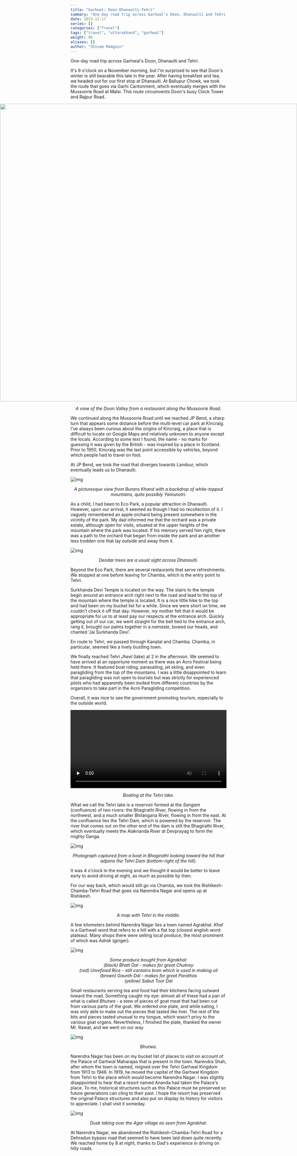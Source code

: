 ```yaml
---
title: "Garhwal: Doon-Dhanaulti-Tehri"
summary: "One-day road trip across Garhwal's Doon, Dhanaulti and Tehri."
date: 2023-12-17
series: []
categories: ["Travel"]
tags: ["travel", "uttarakhand", "garhwal"]
weight: 96
aliases: []
author: "Shivam Mamgain"
---
```


One-day road trip across Garhwal's Doon, Dhanaulti and Tehri.

It's 9 o'clock on a November morning, but I'm surprised to see that Doon's winter is still bearable this late in the year. After having breakfast and tea, we headed out for our first stop at Dhanaulti. At Ballupur Chowk, we took the route that goes via Garhi Cantonment, which eventually merges with the Mussoorie Road at Malsi. This route circumvents Doon's busy Clock Tower and Rajpur Road.

<img src="https://blogshivam.blob.core.windows.net/blog/static/garhwal-doon-dhanaulti-tehri/PANO_20231127_101614.jpg" style="	left: 50%; margin-left: -50vw; margin-right: -50vw; max-width: 100vw; position: relative; right: 50%; width: 100vw;" />

<div style="text-align: center;">
  <p><em>A view of the Doon Valley from a restaurant along the Mussoorie Road.</em></p>
</div>

We continued along the Mussoorie Road until we reached JP Bend, a sharp turn that appears some distance before the multi-level car park at Kincraig. I've always been curious about the origins of Kincraig, a place that is difficult to locate on Google Maps and relatively unknown to anyone except the locals. According to some text I found, the name - no marks for guessing it was given by the British - was inspired by a place in Scotland. Prior to 1950, Kincraig was the last point accessible by vehicles, beyond which people had to travel on foot.

At JP Bend, we took the road that diverges towards Landour, which eventually leads us to Dhanaulti.

![img](https://blogshivam.blob.core.windows.net/blog/static/garhwal-doon-dhanaulti-tehri/IMG_20231127_114812.jpg)

<div style="text-align: center;">
  <p><em>A picturesque view from Burans Khand with a backdrop of white-topped mountains, quite possibly Yamunotri.</em></p>
</div>

As a child, I had been to Eco Park, a popular attraction in Dhanaulti. However, upon our arrival, it seemed as though I had no recollection of it. I vaguely remembered an apple orchard being present somewhere in the vicinity of the park. My dad informed me that the orchard was a private estate, although open for visits, situated at the upper heights of the mountain where the park was located. If his memory served him right, there was a path to the orchard that began from inside the park and an another less trodden one that lay outside and away from it.

![img](https://blogshivam.blob.core.windows.net/blog/static/garhwal-doon-dhanaulti-tehri/IMG_20231127_121030.jpg)

<div style="text-align: center;">
  <p><em>Deodar trees are a usual sight across Dhanaulti.</em></p>
</div>

Beyond the Eco Park, there are several restaurants that serve refreshments. We stopped at one before leaving for Chamba, which is the entry point to Tehri.

Surkhanda Devi Temple is located on the way. The stairs to the temple begin around an entrance arch right next to the road and lead to the top of the mountain where the temple is located. It is a nice little hike to the top and had been on my bucket list for a while. Since we were short on time, we couldn't check it off that day. However, my mother felt that it would be appropriate for us to at least pay our respects at the entrance arch. Quickly getting out of our car, we went straight for the bell tied to the entrance arch, rang it, brought our palms together in a _namaste_, bowed our heads, and chanted 'Jai Surkhanda Devi'.

En route to Tehri, we passed through Kanatal and Chamba. Chamba, in particular, seemed like a lively bustling town.

We finally reached Tehri _Jheel_ (lake) at 2 in the afternoon. We seemed to have arrived at an opportune moment as there was an Acro Festival being held there. It featured boat riding, parasailing, jet skiing, and even paragliding from the top of the mountains. I was a little disappointed to learn that paragliding was not open to tourists but was strictly for experienced pilots who had apparently been invited from different countries by the organizers to take part in the Acro Paragliding competition.

Overall, it was nice to see the government promoting tourism, especially to the outside world.

<video width=100% controls preload="none">
  <source src="https://blogshivam.blob.core.windows.net/blog/static/garhwal-doon-dhanaulti-tehri/VID_20231127_151214.mp4" type="video/mp4" />
  Video
</video>

<div style="text-align: center;">
  <p><em>Boating at the Tehri lake.</em></p>
</div>

What we call the Tehri lake is a reservoir formed at the _Sangam_ (confluence) of two rivers: the Bhagirathi River, flowing in from the northwest, and a much smaller Bhilangana River, flowing in from the east. At the confluence lies the Tehri Dam, which is powered by the reservoir. The river that comes out on the other end of the dam is still the Bhagirathi River, which eventually meets the Alaknanda River at Devprayag to form the mighty Ganga.

![img](https://blogshivam.blob.core.windows.net/blog/static/garhwal-doon-dhanaulti-tehri/IMG_20231127_151726.jpg)

<div style="text-align: center;">
  <p><em>Photograph captured from a boat in Bhagirathi looking toward the hill that adjoins the Tehri Dam (bottom-right of the hill).</em></p>
</div>

It was 4 o'clock in the evening and we thought it would be better to leave early to avoid driving at night, as much as possible by then.

For our way back, which would still go via Chamba, we took the Rishikesh-Chamba-Tehri Road that goes via Narendra Nagar and opens up at Rishikesh.

![img](https://blogshivam.blob.core.windows.net/blog/static/garhwal-doon-dhanaulti-tehri/IMG_20231127_164315.jpg)

<div style="text-align: center;">
  <p><em>A map with Tehri in the middle.</em></p>
</div>

A few kilometers behind Narendra Nagar lies a town named Agrakhal. _Khal_ is a Garhwali word that refers to a hill with a flat top (closest english word: plateau). Many shops there were selling local produce, the most prominent of which was _Adrak_ (ginger).

![img](https://blogshivam.blob.core.windows.net/blog/static/garhwal-doon-dhanaulti-tehri/IMG_20231127_203535.jpg)

<div style="text-align: center;">
  <p><em>
Some produce bought from Agrakhal:<br>
(black) Bhatt Dal - makes for great Chutney<br>
(red) Unrefined Rice - still contains bran which is used in making oil<br>
(brown) Gaunth Dal - makes for great Parathas<br>
(yellow) Sabut Toor Dal
  </em></p>
</div>

Small restaurants serving tea and food had their kitchens facing outward toward the road. Something caught my eye: almost all of these had a pan of what is called _Bhutwa_ - a stew of pieces of goat meat that had been cut from various parts of the goat. We ordered one plate, and while eating, I was only able to make out the pieces that tasted like liver. The rest of the bits and pieces tasted unusual to my tongue, which wasn't privy to the various goat organs. Nevertheless, I finished the plate, thanked the owner Mr. Rawat, and we went on our way.

![img](https://blogshivam.blob.core.windows.net/blog/static/garhwal-doon-dhanaulti-tehri/IMG_20231127_174358.jpg)

<div style="text-align: center;">
  <p><em>Bhutwa.</em></p>
</div>

Narendra Nagar has been on my bucket list of places to visit on account of the Palace of Garhwal Maharajas that is present in the town. Narendra Shah, after whom the town is named, reigned over the Tehri Garhwal Kingdom from 1913 to 1946. In 1919, he moved the capital of the Garhwal Kingdom from Tehri to the place which would become Narendra Nagar. I was slightly disappointed to hear that a resort named Ananda had taken the Palace's place. To me, historical structures such as this Palace must be preserved so future generations can cling to their past. I hope the resort has preserved the original Palace structures and also put on display its history for visitors to appreciate. I shall visit it someday.

![img](https://blogshivam.blob.core.windows.net/blog/static/garhwal-doon-dhanaulti-tehri/IMG_20231127_180603.jpg)

<div style="text-align: center;">
  <p><em>Dusk taking over the Agar village as seen from Agrakhal.</em></p>
</div>

At Narendra Nagar, we abandoned the Rishikesh-Chamba-Tehri Road for a Dehradun bypass road that seemed to have been laid down quite recently. We reached home by 8 at night, thanks to Dad's experience in driving on hilly roads.
